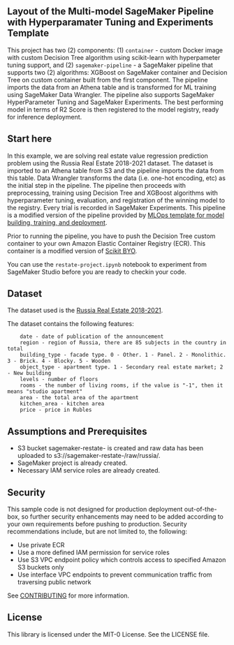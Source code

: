 ## Layout of the Multi-model SageMaker Pipeline with Hyperparamater Tuning and Experiments Template

This project has two (2) components: (1) `container` - custom Docker image with custom Decision Tree  algorithm using scikit-learn with hyperpameter tuning support, and (2) `sagemaker-pipeline` - a SageMaker pipeline that supports two (2) algorithms: XGBoost on SageMaker container and Decision Tree on custom container built from the first component. The pipeline imports the data from an Athena table and is transformed for ML training using SageMaker Data Wrangler. The pipeline also supports SageMaker HyperParameter Tuning and SageMaker Experiments. The best performing model in terms of R2 Score is then registered to the model registry, ready for inference deployment.

## Start here

In this example, we are solving real estate value regression prediction problem using the Russia Real Estate 2018-2021 dataset. The dataset is imported to an Athena table from S3 and the pipeline imports the data from this table. Data Wrangler transforms the data (i.e. one-hot encoding, etc) as the initial step in the pipeline. The pipeline then proceeds with preprocessing, training using Decision Tree and XGBoost algorithms with hyperparameter tuning, evaluation, and registration of the winning model to the registry. Every trial is recorded in SageMaker Experiments. This pipeline is a modified version of the pipeline provided by [MLOps template for model building, training, and deployment](https://docs.aws.amazon.com/sagemaker/latest/dg/sagemaker-projects-templates-sm.html#sagemaker-projects-templates-code-commit).

Prior to running the pipeline, you have to push the Decision Tree custom container to your own Amazon Elastic Container Registry (ECR). This container is a modified version of [Scikit BYO](https://github.com/aws/amazon-sagemaker-examples/tree/main/advanced_functionality/scikit_bring_your_own/container).

You can use the `restate-project.ipynb` notebook to experiment from SageMaker Studio before you are ready to checkin your code.

## Dataset

The dataset used is the [Russia Real Estate 2018-2021](https://www.kaggle.com/datasets/mrdaniilak/russia-real-estate-20182021).

The dataset contains the following features:

```
    date - date of publication of the announcement
    region - region of Russia, there are 85 subjects in the country in total
    building_type - facade type. 0 - Other. 1 - Panel. 2 - Monolithic. 3 - Brick. 4 - Blocky. 5 - Wooden
    object_type - apartment type. 1 - Secondary real estate market; 2 - New building
    levels - number of floors
    rooms - the number of living rooms, if the value is "-1", then it means "studio apartment"
    area - the total area of ​​the apartment
    kitchen_area - kitchen area
    price - price in Rubles
```


## Assumptions and Prerequisites

- S3 bucket sagemaker-restate-<AWS ACCOUNT ID> is created and raw data has been uploaded to s3://sagemaker-restate-<AWS ACCOUNT ID>/raw/russia/.
- SageMaker project is already created.
- Necessary IAM service roles are already created.


## Security

This sample code is not designed for production deployment out-of-the-box, so further security enhancements may need to be added according to your own requirements before pushing to production. Security recommendations include, but are not limited to, the following:
- Use private ECR
- Use a more defined IAM permission for service roles
- Use S3 VPC endpoint policy which controls access to specified Amazon S3 buckets only
- Use interface VPC endpoints to prevent communication traffic from traversing  public network

See [CONTRIBUTING](CONTRIBUTING.md#security-issue-notifications) for more information.

## License

This library is licensed under the MIT-0 License. See the LICENSE file.
